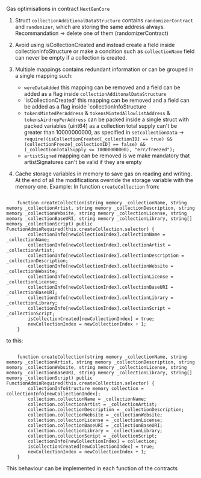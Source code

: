 Gas optimisations in contract `NextGenCore`

1. Struct `collectionAdditionalDataStructure` contains `randomizerContract` and `randomizer`, which are storing the same address always. Recommandation -> delete one of them (randomizerContract)


2. Avoid using isCollectionCreated and instead create a field inside collectionInfoStructure or make a condition such as `collectionName` field can never be empty if a collection is created. 

3. Multiple mappings contains redundant information or can be grouped in a single mapping such:
	- `wereDataAdded` this mapping can be removed and a field can be added as a flag inside `collectionAdditonalDataStructure` 
	- 'isCollectionCreated' this mapping can be removed and a field can be added as a flag inside `collectionInfoStructure
	- `tokensMintedPerAddress` & `tokensMintedAllowlistAddress` & `tokensAirdropPerAddress` can be packed inside a single struct with packed variables (uint64) as a collection total supply can't be greater than 10000000000, as specified in `setcollectionData` -> `require((isCollectionCreated[_collectionID] == true) && (collectionFreeze[_collectionID] == false) && (_collectionTotalSupply <= 10000000000), "err/freezed");`
	- `artistSigned` mapping can be removed is we make mandatory that artistSignatures can't be valid if they are empty

4. Cache storage variables in memory to save gas on reading and writing. At the end of all the modifications override the storage variable with the memory one. Example:
In function `createCollection` from:
```

    function createCollection(string memory _collectionName, string memory _collectionArtist, string memory _collectionDescription, string memory _collectionWebsite, string memory _collectionLicense, string memory _collectionBaseURI, string memory _collectionLibrary, string[] memory _collectionScript) public FunctionAdminRequired(this.createCollection.selector) {
        collectionInfo[newCollectionIndex].collectionName = _collectionName;
        collectionInfo[newCollectionIndex].collectionArtist = _collectionArtist;
        collectionInfo[newCollectionIndex].collectionDescription = _collectionDescription;
        collectionInfo[newCollectionIndex].collectionWebsite = _collectionWebsite;
        collectionInfo[newCollectionIndex].collectionLicense = _collectionLicense;
        collectionInfo[newCollectionIndex].collectionBaseURI = _collectionBaseURI;
        collectionInfo[newCollectionIndex].collectionLibrary = _collectionLibrary;
        collectionInfo[newCollectionIndex].collectionScript = _collectionScript;
        isCollectionCreated[newCollectionIndex] = true;
        newCollectionIndex = newCollectionIndex + 1;
    }
```
to this:
```

    function createCollection(string memory _collectionName, string memory _collectionArtist, string memory _collectionDescription, string memory _collectionWebsite, string memory _collectionLicense, string memory _collectionBaseURI, string memory _collectionLibrary, string[] memory _collectionScript) public FunctionAdminRequired(this.createCollection.selector) {
        collectionInfoStructure memory collection = collectionInfo[newCollectionIndex];
        collection.collectionName = _collectionName;
        collection.collectionArtist = _collectionArtist;
        collection.collectionDescription = _collectionDescription;
        collection.collectionWebsite = _collectionWebsite;
        collection.collectionLicense = _collectionLicense;
        collection.collectionBaseURI = _collectionBaseURI;
        collection.collectionLibrary = _collectionLibrary;
        collection.collectionScript = _collectionScript;
        collectionInfo[newCollectionIndex] = collection;
        isCollectionCreated[newCollectionIndex] = true;
        newCollectionIndex = newCollectionIndex + 1;
    }
```
This behaviour can be implemented in each function of the contracts
